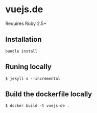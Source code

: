 # vuejs.de

Requires Ruby 2.5+

## Installation

```
bundle install
```

## Runing locally

```
$ jekyll s --incremental
```

## Build the dockerfile locally

```
$ docker build -t vuejs-de .
```
